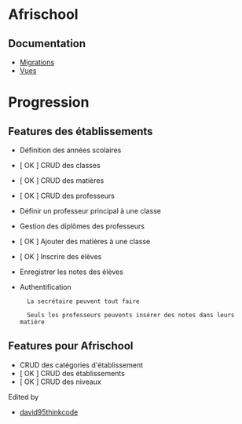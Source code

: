 # **Afrischool**

## Documentation
* [Migrations](database/migrations/README.md)
* [Vues](resources/views/README.md)

# Progression

## Features des établissements

- Définition des années scolaires
- [ OK ] CRUD des classes 
- [ OK ] CRUD des matières
- [ OK ] CRUD des professeurs 
- Définir un professeur principal à une classe
- Gestion des diplômes des professeurs
- [ OK ] Ajouter des matières à une classe
- [ OK ] Inscrire des élèves 
- Enregistrer les notes des élèves
- Authentification
    
        La secrétaire peuvent tout faire

        Seuls les professeurs peuvents insérer des notes dans leurs matière

## Features pour Afrischool
- CRUD des catégories d'établissement
- [ OK ] CRUD des établissements
- [ OK ] CRUD des niveaux


Edited by 
- [david95thinkcode]()